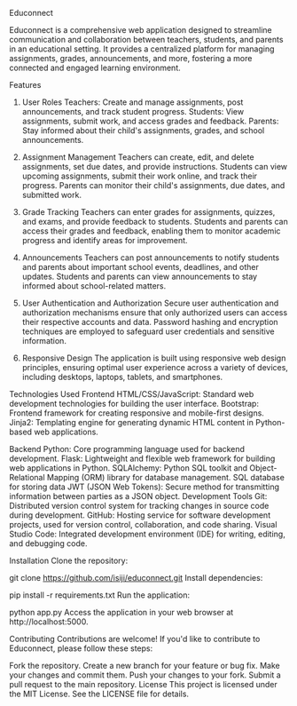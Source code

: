 Educonnect

Educonnect is a comprehensive web application designed to streamline communication and collaboration between teachers, students, and parents in an educational setting. It provides a centralized platform for managing assignments, grades, announcements, and more, fostering a more connected and engaged learning environment.

Features
1. User Roles
Teachers: Create and manage assignments, post announcements, and track student progress.
Students: View assignments, submit work, and access grades and feedback.
Parents: Stay informed about their child's assignments, grades, and school announcements.

2. Assignment Management
Teachers can create, edit, and delete assignments, set due dates, and provide instructions.
Students can view upcoming assignments, submit their work online, and track their progress.
Parents can monitor their child's assignments, due dates, and submitted work.

3. Grade Tracking
Teachers can enter grades for assignments, quizzes, and exams, and provide feedback to students.
Students and parents can access their grades and feedback, enabling them to monitor academic progress and identify areas for improvement.

4. Announcements
Teachers can post announcements to notify students and parents about important school events, deadlines, and other updates.
Students and parents can view announcements to stay informed about school-related matters.

5. User Authentication and Authorization
Secure user authentication and authorization mechanisms ensure that only authorized users can access their respective accounts and data.
Password hashing and encryption techniques are employed to safeguard user credentials and sensitive information.

6. Responsive Design
The application is built using responsive web design principles, ensuring optimal user experience across a variety of devices, including desktops, laptops, tablets, and smartphones.

Technologies Used
Frontend
HTML/CSS/JavaScript: Standard web development technologies for building the user interface.
Bootstrap: Frontend framework for creating responsive and mobile-first designs.
Jinja2: Templating engine for generating dynamic HTML content in Python-based web applications.

Backend
Python: Core programming language used for backend development.
Flask: Lightweight and flexible web framework for building web applications in Python.
SQLAlchemy: Python SQL toolkit and Object-Relational Mapping (ORM) library for database management.
SQL database for storing data
JWT (JSON Web Tokens): Secure method for transmitting information between parties as a JSON object.
Development Tools
Git: Distributed version control system for tracking changes in source code during development.
GitHub: Hosting service for software development projects, used for version control, collaboration, and code sharing.
Visual Studio Code: Integrated development environment (IDE) for writing, editing, and debugging code.

Installation
Clone the repository:

git clone https://github.com/isiji/educonnect.git
Install dependencies:

pip install -r requirements.txt
Run the application:

python app.py
Access the application in your web browser at http://localhost:5000.

Contributing
Contributions are welcome! If you'd like to contribute to Educonnect, please follow these steps:

Fork the repository.
Create a new branch for your feature or bug fix.
Make your changes and commit them.
Push your changes to your fork.
Submit a pull request to the main repository.
License
This project is licensed under the MIT License. See the LICENSE file for details.